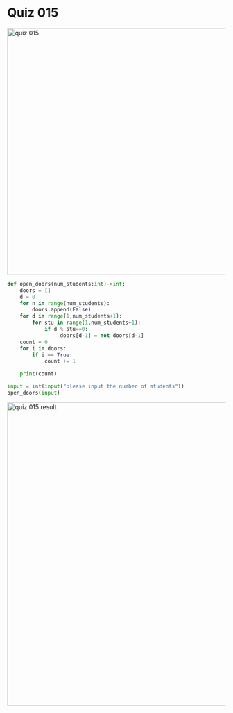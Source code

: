 # Quiz 015

<img width="569" alt="quiz 015 " src="https://user-images.githubusercontent.com/112055062/194758668-c1d9618b-1ea8-418f-b301-802bf5dec1a7.png">


```.py
def open_doors(num_students:int)->int:
    doors = []
    d = 0
    for n in range(num_students):
        doors.append(False)
    for d in range(1,num_students+1):
        for stu in range(1,num_students+1):
            if d % stu==0:
                 doors[d-1] = not doors[d-1]
    count = 0
    for i in doors:
        if i == True:
            count += 1

    print(count)

input = int(input("please input the number of students"))
open_doors(input)
```

<img width="700" alt="quiz 015 result" src="https://user-images.githubusercontent.com/112055062/194758696-763781e3-ab79-4409-a671-f1492789d09c.png">
